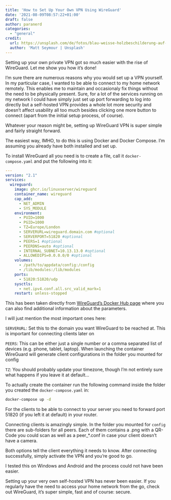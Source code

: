 ```yaml
---
title: 'How to Set Up Your Own VPN Using WireGuard'
date: '2021-08-09T08:57:22+01:00'
draft: false
author: paranerd
categories: 
  - "general"
credit:
  url: https://unsplash.com/de/fotos/blau-weisse-holzbeschilderung-auf-grunem-rasenplatz-tagsuber-mWtYBG3HdXU?utm_content=creditCopyText&utm_medium=referral&utm_source=unsplash
  author: 'Matt Seymour | Unsplash'
---
```


Setting up your own private VPN got so much easier with the rise of WireGuard. Let me show you how it’s done!

I’m sure there are numerous reasons why you would set up a VPN yourself. In my particular case, I wanted to be able to connect to my home network remotely. This enables me to maintain and occasionaly fix things without the need to be physically present. Sure, for a lot of the services running on my network I could have simply just set up port forwarding to log into directly but a self-hosted VPN provides a whole lot more security and doesn’t affect usability all too much besides clicking one more button to connect (apart from the initial setup process, of course).

Whatever your reason might be, setting up WireGuard VPN is super simple and fairly straight forward.

The easiest way, IMHO, to do this is using Docker and Docker Compose. I’m assuming you already have both installed and set up.

To install WireGuard all you need is to create a file, call it `docker-compose.yaml` and put the following into it:

```yaml { linenos=table }
---
version: "2.1"
services:
  wireguard:
    image: ghcr.io/linuxserver/wireguard
    container_name: wireguard
    cap_add:
      - NET_ADMIN
      - SYS_MODULE
    environment:
      - PUID=1000
      - PGID=1000
      - TZ=Europe/London
      - SERVERURL=wireguard.domain.com #optional
      - SERVERPORT=51820 #optional
      - PEERS=1 #optional
      - PEERDNS=auto #optional
      - INTERNAL_SUBNET=10.13.13.0 #optional
      - ALLOWEDIPS=0.0.0.0/0 #optional
    volumes:
      - /path/to/appdata/config:/config
      - /lib/modules:/lib/modules
    ports:
      - 51820:51820/udp
    sysctls:
      - net.ipv4.conf.all.src_valid_mark=1
    restart: unless-stopped
```

This has been taken directly from [WireGuard’s Docker Hub page](https://hub.docker.com/r/linuxserver/wireguard) where you can also find additional information about the parameters.

I will just mention the most important ones here:

`SERVERURL`: Set this to the domain you want WireGuard to be reached at. This is important for connecting clients later on

`PEERS`: This can be either just a single number or a comma separated list of devices (e.g. phone, tablet, laptop). When launching the container WireGuard will generate client configurations in the folder you mounted for config

`TZ`: You should probably update your timezone, though I’m not entirely sure what happens if you leave it at default...

To actually create the container run the following command inside the folder you created the `docker-compose.yaml` in:

```bash { linenos=table }
docker-compose up -d
```

For the clients to be able to connect to your server you need to forward port 51820 (if you left it at default) in your router.

Connecting clients is amazingly simple. In the folder you mounted for `config` there are sub-folders for all peers. Each of them contains a .png with a QR-Code you could scan as well as a peer_*.conf in case your client doesn’t have a camera.

Both options tell the client everything it needs to know. After connecting successfully, simply activate the VPN and you’re good to go.

I tested this on Windows and Android and the process could not have been easier.

Setting up your very own self-hosted VPN has never been easier. If you regularly have the need to access your home network from the go, check out WireGuard, it’s super simple, fast and of course: secure.
